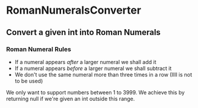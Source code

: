 # RomanNumeralsConverter
## Convert a given int into Roman Numerals

### Roman Numeral Rules

* If a numeral appears *after* a larger numeral we shall add it 
* If a numeral appears *before* a larger numeral we shall subtract it
* We don't use the same numeral more than three times in a row (IIII is not to be used)

We only want to support numbers between 1 to 3999. We achieve this by returning null if we're given an int outside this range.
 
